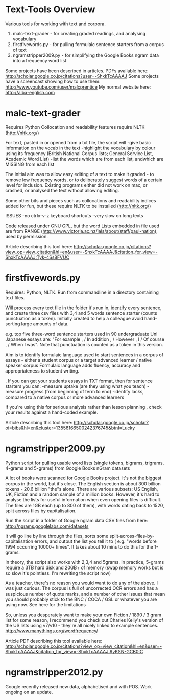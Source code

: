 Text-Tools Overview
==========

Various tools for working with text and corpora.
1) malc-text-grader - for creating graded readings, and analysing vocabulary
2) firstfivewords.py - for pulling formulaic sentence starters from a corpus of text
3) ngramstripper2009.py - for simplifying the Google Books ngram data into a frequency word list

Some projects have been described in articles. PDFs available here: http://scholar.google.co.jp/citations?user=-ShxkTcAAAAJ
Some projects have a screencast showing how to use them: http://www.youtube.com/user/malcprentice
My normal website here: http://alba-english.com



malc-text-grader
================
Requires Python
Collocation and readability features require NLTK (http://nltk.org/)

For text, pasted in or opened from a txt file, the script will 
-give basic information on the vocab in the text 
-highlight the vocabulary by colour using its frequency (British National Corpus lists; General Service List, Academic Word List)
-list the words which are from each list, andwhich are MISSING from each list

The initial aim was to allow easy editing of a text to make it graded - to remove low frequency words, or to deliberately suggest words of a certain level for inclusion. Existing programs either did not work on mac, or crashed, or analysed the text without allowing editing. 

Some other bits and pieces such as collocations and readability indices added for fun, but these require NLTK to be installed (http://nltk.org/)

ISSUES
-no ctrlx-v-z keyboard shortcuts
-very slow on long texts

Code released under GNU GPL, but the word Lists embedded in file used are from RANGE (http://www.victoria.ac.nz/lals/about/staff/paul-nation), used by permission.

Article describing this tool here: http://scholar.google.co.jp/citations?view_op=view_citation&hl=en&user=-ShxkTcAAAAJ&citation_for_view=-ShxkTcAAAAJ:Tyk-4Ss8FVUC

firstfivewords.py
===========
Requires:  Python, NLTK. Run from commandline in a directory containing text files.

Will process every text file in the folder it's run in, identify every sentence, and create three csv files with 3,4 and 5 words sentence starter (counts punctuation as a token). Initially created to help a colleague avoid hand-sorting large amounts of data. 

e.g. top five three-word sentence starters used in 90 undergraduate Uni Japanese essays are: "For example , / In addition , / However , I / Of course , / When I was". Note that punctuation is counted as a token in this version.

Aim is to identify formulaic language used to start sentences in a corpus of essays - either a student corpus or a target advanced learner / native speaker corpus Formulaic language adds fluency, accuracy and appropriateness to student writing. 

. If you can get your students essays in TXT format, then for sentence starters you can:
-measure uptake (are they using what you teach) 
-measure progress (from beginning of term to end) 
-identify lacks, compared to a native corpus or more advanced learners 


If you're using this for serious analysis rather than lesson planning , check your results against a hand-coded example. 

Article describing this tool here: 
http://scholar.google.co.jp/scholar?oi=bibs&hl=en&cluster=13556166500242376745&btnI=Lucky


ngramstripper2009.py
=============
Python script for pulling usable word lists (single tokens, bigrams, trigrams, 4-grams and 5-grams) from Google Books nGram datasets

A lot of books were scanned for Google Books project. It's not the biggest corpus in the world, but it's close. The English section is about 300 billion tokens - 20.6 billion "the"s alone. There are various subsets: US English, UK, Fiction and a random sample of a million books. However, it's hard to analyse the lists for useful information when even opening files is difficult. The files are 1GB each (up to 800 of them), with words dating back to 1520, split across files by capitalisation. 

Run the script in a folder of Google ngram data CSV files from here: http://ngrams.googlelabs.com/datasets

It will go line by line through the files, sorts some split-across-files-by-capitalisation errors, and output the list you tell it to ( e.g. "words before 1994 occurring 10000+ times". It takes about 10 mins to do this for the 1-grams.

In theory, the script also works with 2,3,4 and 5grams. In practice, 5-grams require a 3TB hard disk and 20GB+ of memory (swap memory works but is so slow it's pointless. I'm rewriting the script now)

As a teacher, there's no reason you would want to do any of the above. I was just curious. The corpus is full of uncorrected OCR errors and has a suspicious number of quote marks, and a number of other issues that mean you should probably stick to the BNC / COCA / GSL or whatever you are using now. See here for the limitations

So, unless you desperately want to make your own Fiction / 1890 / 3 gram list for some reason, I recommend you check out Charles Kelly's version of the US lists using v7/v10 - they're all nicely linked to example sentences. http://www.manythings.org/wordfrequency/ 

Article PDF describing this tool available here: http://scholar.google.co.jp/citations?view_op=view_citation&hl=en&user=-ShxkTcAAAAJ&citation_for_view=-ShxkTcAAAAJ:9yKSN-GCB0IC

ngramstripper2012.py
====================
Google recently released new data, alphabetised and with POS. Work ongoing on an update. 